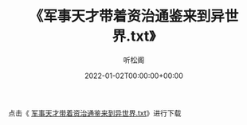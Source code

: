 ﻿---
title:  《军事天才带着资治通鉴来到异世界.txt》
date:   2022-01-02T00:00:00+00:00
author: 听松阁
layout: post
permalink: /军事天才带着资治通鉴来到异世界/
categories: 小说
tags: [小说]
---

点击《 [军事天才带着资治通鉴来到异世界.txt](http://img.660000.xyz/bookstukust/book/bntxt/10/军事天才带着资治通鉴来到异世界.txt)》进行下载